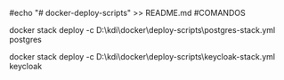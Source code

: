 #echo "# docker-deploy-scripts" >> README.md
#COMANDOS


docker stack deploy -c D:\kdi\docker\deploy-scripts\postgres-stack.yml postgres

docker stack deploy -c D:\kdi\docker\deploy-scripts\keycloak-stack.yml keycloak
